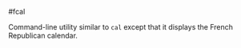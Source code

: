 #fcal

Command-line utility similar to `cal` except that it displays the French Republican calendar.